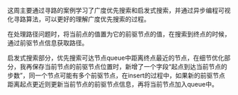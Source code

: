 这周主要通过寻路的案例学习了广度优先搜索和启发式搜索，并通过异步编程可视化寻路算法，可以更好的理解广度优先搜索的过程。

在处理路径问题时，将当前点的值置为它的前驱节点的值，在搜索到终点的时候，通过前驱节点信息获取路径。

启发式搜索部分，优先搜索可达节点queue中距离终点最近的节点，在细节优化部分，我再保存当前节点的前驱节点位置时，新增了一个字段“起点到达当前节点的步数”，同一个节点可能有多个前驱节点，在insert的过程中，如果新的前驱节点距离起点更近则更新当前节点的前驱节点信息，再将当前节点加入queue中。